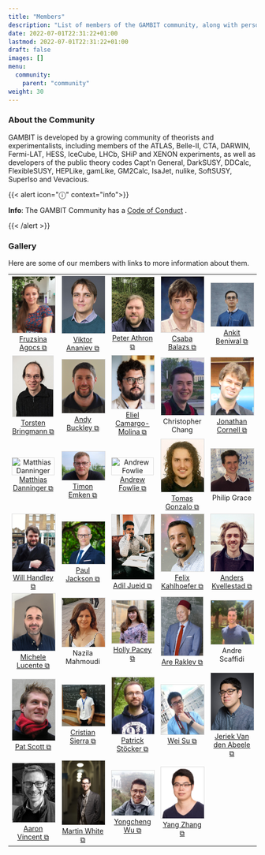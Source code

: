 ```yaml
---
title: "Members"
description: "List of members of the GAMBIT community, along with personal webpages."
date: 2022-07-01T22:31:22+01:00
lastmod: 2022-07-01T22:31:22+01:00
draft: false
images: []
menu:
  community:
    parent: "community"
weight: 30
---
```


### About the Community

<p>
GAMBIT is developed by a growing community of theorists and experimentalists, including members of the ATLAS, Belle-II, CTA, DARWIN, Fermi-LAT, HESS, IceCube, LHCb, SHiP and XENON experiments, as well as developers of the public theory codes Capt'n General, DarkSUSY, DDCalc, FlexibleSUSY, HEPLike, gamLike, GM2Calc, IsaJet, nulike, SoftSUSY, SuperIso and Vevacious.
</p>
<p>
{{< alert icon="ⓘ" context="info">}}

**Info**: The GAMBIT Community has a <a href="/community/code_of_conduct/">Code of Conduct</a> .

{{< /alert >}}
</p>

### Gallery

Here are some of our members with links to more information about them.

<style>
  div.people table
  {
    border: 1pt;
    width: 100%;
  }
  div.people td
  {
    width: 20%;
    text-align: center;
  }
  div.people img
  {
    border: 1px solid #ddd;
  }
</style>
<div class="people">
<table>
  <tr>
    <td><img src="/images/Fruzsina.png" alt="Fruzsina Agocs" style="width:100px">
        <br><a href="https://fruzsinaagocs.github.io">Fruzsina Agocs ⧉</a> 
    </td>
   <td><img src="/images/Viktor.jpg" alt="Viktor Ananiev" style="width:100px">
        <br><a href="https://www.mn.uio.no/fysikk/english/people/aca/viktoana/index.html">Viktor Ananiev ⧉</a> 
    </td>
    <td><img src="/images/Peter.jpg" alt="Peter Athron" style="width:100px">
        <br><a href="https://research.monash.edu/en/persons/peter-athron">Peter Athron ⧉</a> 
    </td>
    <td><img src="/images/Csaba.jfif" alt="Csaba Balazs" style="width:100px">
        <br><a href="https://research.monash.edu/en/persons/csaba-balazs">Csaba Balazs ⧉</a> <br>
    </td>
    <td><img src="/images/Ankit.jpg" alt="Ankit Beniwal" style="width:115px">
       <br><a href="https://cp3.irmp.ucl.ac.be/public/member/566/en">Ankit Beniwal ⧉</a> <br>
    </td>
  </tr>
  <tr>
    <td><img src="/images/torsten.jpg" alt="Torsten Bringmann" style="width:82px">
        <br><a href="https://www.mn.uio.no/fysikk/english/people/aca/troms/">Torsten Bringmann ⧉</a> 
    </td>
    <td><img src="/images/andyb.jpg" alt="Andy Buckley" style="width:110px">
        <br><a href="http://www.ppe.gla.ac.uk/~abuckley/">Andy Buckley ⧉</a> 
    </td>
    <td><img src="/images/Eliel.jpg" alt="Eliel Camargo-Molina" style="width:100px">
       <br><a href="https://eliel.camargo-molina.com/">Eliel Camargo-Molina ⧉</a> <br>
    </td>
    <td><img src="/images/Chris_Chang.png" alt="Christopher Chang" style="width:100px">
         <br>Christopher Chang<br>
    </td>
    <td><img src="/images/Cornell.png" alt="Jonathan Cornell" style="width:100px">
        <br><a href="https://weber.edu/physics/faculty.html">Jonathan Cornell ⧉</a> <br>
    </td>
  </tr>
  <tr>
    <td><img src="https://mdanning.web.cern.ch/mdanning/public/MD_zoom.jpg" alt="Matthias Danninger" style="width:115px">
        <br><a href="https://www.sfu.ca/physics/people/profiles/m_danninger.html">Matthias Danninger ⧉</a> <br>
    </td>
    <td><img src="/images/Timon.png" alt="Timon Emken" style="width:115px">
        <br><a href="https://timonemken.com/">Timon Emken ⧉</a> <br>
    </td>
    <td><img src="https://andrewfowlie.github.io/author/admin/avatar_hu1de22383c884679832623886f7ae6fe9_766458_250x250_fill_q90_lanczos_center.jpg" alt="Andrew Fowlie" style="width:125px">
        <br><a href="https://andrewfowlie.github.io/">Andrew Fowlie ⧉</a> <br>
    </td>
    <td><img src="/images/Tomas.jpg" alt="Tomas Gonzalo" style="width:100px">
         <br><a href="https://research.monash.edu/en/persons/tomas-gonzalo-velasco">Tomas Gonzalo ⧉</a> 
    </td>
    <td><img src="/images/Philip_Grace.jpg" alt="Philip Grace" style="width:120px">
         <br>Philip Grace<br>
    </td>
  </tr>
  <tr>
    <td><img src="/images/WillHandley.jpg" alt="Will Handley" style="width:90px">
      <br><a href="https://www.kicc.cam.ac.uk/directory/wh260">Will Handley ⧉</a> <br>
    </td>
    <td><img src="/images/Paul_Jackson.jpg" alt="Paul Jackson" style="width:120px">
        <br><a href="https://researchers.adelaide.edu.au/profile/p.jackson">Paul Jackson ⧉</a> <br>
    </td>
    <td><img src="/images/Adil.JPG" alt="Adil Jueid" style="width:120px">
        <br><a href="https://inspirehep.net/authors/1384413?ui-citation-summary=true">Adil Jueid ⧉</a> <br>
    </td>
    <td><img src="/images/felix.jpg" alt="Felix Kahlhoefer" style="width:90px">
        <br><a href="https://www.particle-theory.rwth-aachen.de/cms/Particle-Theory/Das-Institut/Mitarbeiter-TTK/Professoren/~oqfv/Felix-Kahlhoefer/?lidx=1">Felix Kahlhoefer ⧉</a> <br>
    </td>
    <td><img src="/images/Anders.jpg" alt="Anders Kvellestad" style="width:90px">
        <br><a href="https://www.mn.uio.no/fysikk/english/people/aca/anderkve/index.html">Anders Kvellestad ⧉</a> <br>
    </td>
  </tr>
  <tr>
    <td><img src="/images/Lucente.jpeg" alt="Michele Lucente" style="width:100px">
         <br><a href="https://www.humboldt-foundation.de/en/connect/explore-the-humboldt-network/singleview?tx_rsmavhsolr_solrview%5BpPersonId%5D=1211073&amp;cHash=42dbda3188ad687882baa02866372114">Michele Lucente ⧉</a> 
    </td>
    <td><img src="/images/Nazila.jpg" alt="Nazila Mahmoudi" style="width:105px">
      <br>Nazila Mahmoudi<br>
    </td>
    <td><img src="/images/Holly.jpeg" alt="Holly Pacey" style="width:120px">
        <br><a href="https://www.hep.phy.cam.ac.uk/~hp341/">Holly Pacey ⧉</a> <br>
    </td>
    <td><img src="/images/Are.jpg" alt="Are Raklev" style="width:85px">
        <br><a href="https://www.mn.uio.no/fysikk/personer/vit/ahye/">Are Raklev ⧉</a> <br>
    </td>
    <td><img src="/images/Andre.jpg" alt="Andre Scaffidi" style="width:115px">
        <br>Andre Scaffidi<br>
    </td>
  </tr>
  <tr>
    <td><img src="/images/Pat.jpg" alt="Pat Scott" style="width:100px">
        <br><a href="http://researchers.uq.edu.au/researcher/24834">Pat Scott ⧉</a> <br>
    </td>
    <td><img src="/images/Cristian_Sierra.jpeg" alt="Cristian Sierra" style="width:120px">
        <br><a href="https://github.com/cristianfsierraf">Cristian Sierra ⧉</a> <br>
    </td>
    <td><img src="/images/Patrick_Stoecker.jpg" alt="Patrick Stöecker" style="width:105px">
      <br><a href="http://www.particle-theory.rwth-aachen.de/cms/Particle-Theory/Das-Institut/Mitarbeiter-TTK/Doktoranden/~qals/Patrick-Stoecker-RWTH-/?lidx=1">Patrick Stöcker ⧉</a> <br>
    </td>
    <td><img src="/images/wei.jpg" alt="Wei Su" style="width:120px">
      <br><a href="http://inspirehep.net/author/profile/W.Su.2">Wei Su ⧉</a> <br>
    </td>
    <td><img src="/images/Jeriek.jpg" alt="Jeriek Van den Abeele" style="width:100px">
      <br><a href="https://jeriek.github.io">Jeriek Van den Abeele ⧉</a> <br>
    </td>
  </tr>
  <tr>
    <td><img src="/images/aaronbw.jpeg" alt="Aaron Vincent" style="width:105px">
        <br><a href="https://www.physics.queensu.ca/facultysites/vincent/">Aaron Vincent ⧉</a> <br>
    </td>
    <td><img src="/images/Martin.jpg" alt="Martin White" style="width:98px">
        <br><a href="https://researchers.adelaide.edu.au/profile/martin.white">Martin White ⧉</a> <br>
    </td>
    <td><img src="/images/Yongcheng_Wu.jpeg" alt="Yongcheng Wu" style="width:120px">
        <br><a href="https://github.com/ycwu1030">Yongcheng Wu ⧉</a> <br>
    </td>
    <td><img src="/images/Yang_Zhang.jpeg" alt="Yang Zhang" style="width:120px">
        <br><a href="https://research.monash.edu/en/persons/yang-zhang">Yang Zhang ⧉</a> <br>
    </td>
  </tr>
</table>
</div>
		</td>
	      </tr>
	    </tbody>
	  </table>